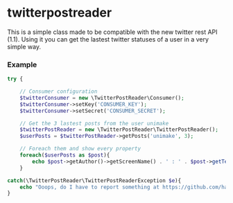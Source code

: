 twitterpostreader
=================

This is a simple class made to be compatible with the new twitter rest API (1.1). Using it you can get
the lastest twitter statuses of a user in a very simple way.

### Example

```php
try {

	// Consumer configuration
	$twitterConsumer = new \TwitterPostReader\Consumer();
	$twitterConsumer->setKey('CONSUMER_KEY');
	$twitterConsumer->setSecret('CONSUMER_SECRET');

	// Get the 3 lastest posts from the user unimake
	$twitterPostReader = new \TwitterPostReader\TwitterPostReader();
	$userPosts = $twitterPostReader->getPosts('unimake', 3);

	// Foreach them and show every property
	foreach($userPosts as $post){
		echo $post->getAuthor()->getScreenName() . ' : ' . $post->getText();
	}

catch(\TwitterPostReader\TwitterPostReaderException $e){
	echo "Ooops, do I have to report something at https://github.com/hamboldt/twitterpostreader/issues ?";
}
```